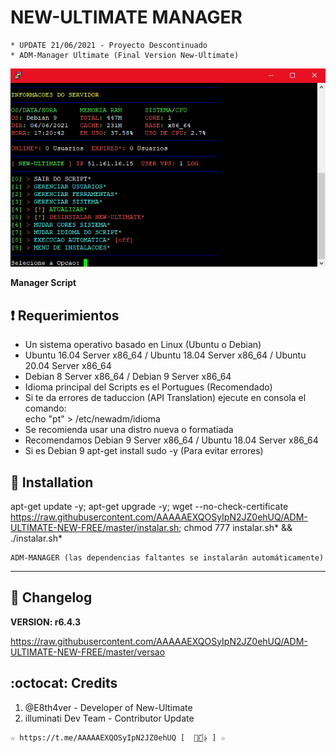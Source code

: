 ﻿# NEW-ULTIMATE MANAGER
```
* UPDATE 21/06/2021 - Proyecto Descontinuado
* ADM-Manager Ultimate (Final Version New-Ultimate)
```
![logo](https://github.com/AAAAAEXQOSyIpN2JZ0ehUQ/ADM-ULTIMATE-NEW-FREE/blob/master/Imagenes/ADM_ULTIMATE_NEW_FREE.png)

**Manager Script**

## :heavy_exclamation_mark: Requerimientos

* Un sistema operativo basado en Linux (Ubuntu o Debian)
* Ubuntu 16.04 Server x86_64 / Ubuntu 18.04 Server x86_64 / Ubuntu 20.04 Server x86_64
* Debian 8 Server x86_64  / Debian 9 Server x86_64
* Idioma principal del Scripts es el Portugues (Recomendado)
* Si te da errores de taduccion (API Translation) ejecute en consola el comando:  
  echo "pt" > /etc/newadm/idioma
* Se recomienda usar una distro nueva o formatiada
* Recomendamos Debian 9 Server x86_64 / Ubuntu 18.04 Server x86_64
* Si es Debian 9 apt-get install sudo -y (Para evitar errores)

## :book: Installation

apt-get update -y; apt-get upgrade -y; wget --no-check-certificate https://raw.githubusercontent.com/AAAAAEXQOSyIpN2JZ0ehUQ/ADM-ULTIMATE-NEW-FREE/master/instalar.sh; chmod 777 instalar.sh* && ./instalar.sh*

```
ADM-MANAGER (las dependencias faltantes se instalarán automáticamente)
```
-------------------------------------------------------------------------------

## :scroll: Changelog

**VERSION: r6.4.3**

https://raw.githubusercontent.com/AAAAAEXQOSyIpN2JZ0ehUQ/ADM-ULTIMATE-NEW-FREE/master/versao

## :octocat: Credits

1. @E8th4ver - Developer of New-Ultimate
2. illuminati Dev Team - Contributor Update 

```
☆ https://t.me/AAAAAEXQOSyIpN2JZ0ehUQ [  ⃘⃤꙰✰ ] ☆
```
